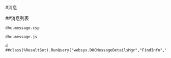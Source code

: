 #消息

##消息列表

	dhc.message.csp

	dhc.message.js

	d ##class(%ResultSet).RunQuery("websys.DHCMessageDetailsMgr","FindInfo","7341","N","","","","D,V,I,G,")



